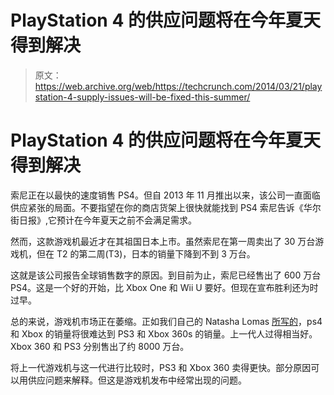 # PlayStation 4 的供应问题将在今年夏天得到解决

> 原文：<https://web.archive.org/web/https://techcrunch.com/2014/03/21/playstation-4-supply-issues-will-be-fixed-this-summer/>

# PlayStation 4 的供应问题将在今年夏天得到解决

索尼正在以最快的速度销售 PS4。但自 2013 年 11 月推出以来，该公司一直面临供应紧张的局面。不要指望在你的商店货架上很快就能找到 PS4 索尼告诉《华尔街日报》,它预计在今年夏天之前不会满足需求。

然而，这款游戏机最近才在其祖国日本上市。虽然索尼在第一周卖出了 30 万台游戏机，但在 T2 的第二周(T3)，日本的销量下降到不到 3 万台。

这就是该公司报告全球销售数字的原因。到目前为止，索尼已经售出了 600 万台 PS4。这是一个好的开始，比 Xbox One 和 Wii U 要好。但现在宣布胜利还为时过早。

总的来说，游戏机市场正在萎缩。正如我们自己的 Natasha Lomas [所写的](https://web.archive.org/web/20230319191504/https://techcrunch.com/2014/03/09/console-crisis/)，ps4 和 Xbox 的销量将很难达到 PS3 和 Xbox 360s 的销量。上一代人过得相当好。Xbox 360 和 PS3 分别售出了约 8000 万台。

将上一代游戏机与这一代进行比较时，PS3 和 Xbox 360 卖得更快。部分原因可以用供应问题来解释。但这是游戏机发布中经常出现的问题。
